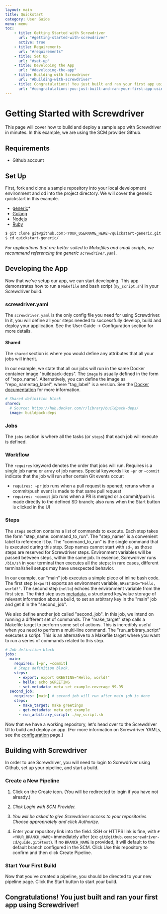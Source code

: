 ```yaml
---
layout: main
title: Quickstart
category: User Guide
menu: menu
toc:
    - title: Getting Started with Screwdriver
      url: "#getting-started-with-screwdriver"
      active: true
    - title: Requirements
      url: "#requirements"
    - title: Set Up
      url: "#set-up"
    - title: Developing the App
      url: "#developing-the-app"
    - title: Building with Screwdriver
      url: "#building-with-screwdriver"
    - title: Congratulations! You just built and ran your first app using Screwdriver!
      url: "#congratulations-you-just-built-and-ran-your-first-app-using-screwdriver"
---
```

# Getting Started with Screwdriver

This page will cover how to build and deploy a sample app with Screwdriver in minutes. In this example, we are using the SCM provider Github.

## Requirements
- Github account

## Set Up
First, fork and clone a sample repository into your local development environment and cd into the project directory. We will cover the generic quickstart in this example.

- [generic](https://github.com/screwdriver-cd-test/quickstart-generic)*
- [Golang](https://github.com/screwdriver-cd-test/quickstart-golang)
- [Nodejs](https://github.com/screwdriver-cd-test/quickstart-nodejs)
- [Ruby](https://github.com/screwdriver-cd-test/quickstart-ruby)

```bash
$ git clone git@github.com:<YOUR_USERNAME_HERE>/quickstart-generic.git
$ cd quickstart-generic/
```

*For applications that are better suited to Makefiles and small scripts, we recommend referencing the generic `screwdriver.yaml`.*

## Developing the App

Now that we’ve setup our app, we can start developing. This app demonstrates how to run a `Makefile` and bash script (`my_script.sh`) in your Screwdriver build.

### screwdriver.yaml

The `screwdriver.yaml` is the only config file you need for using Screwdriver. In it, you will define all your steps needed to successfully develop, build and deploy your application. See the User Guide -> Configuration section for more details.

#### Shared
The `shared` section is where you would define any attributes that all your jobs will inherit.

In our example, we state that all our jobs will run in the same Docker container image "buildpack-deps". The `image` is usually defined in the form of "repo_name". Alternatively, you can define the image as "repo_name:tag_label", where "tag_label" is a version. See the [Docker documentation](https://docs.docker.com/engine/reference/commandline/pull/#pull-an-image-from-docker-hub) for more information.

```yaml
# Shared definition block
shared:
  # Source: https://hub.docker.com/r/library/buildpack-deps/
  image: buildpack-deps
```

### Jobs
The `jobs` section is where all the tasks (or `steps`) that each job will execute is defined.

### Workflow
The `requires` keyword denotes the order that jobs will run. Requires is a single job name or array of job names. Special keywords like `~pr` or `~commit` indicate that the job will run after certain Git events occur:
- `requires: ~pr` job runs when a pull request is opened; reruns when a commit/push event is made to that same pull request
- `requires: ~commit` job runs when a PR is merged or a commit/push is made directly to the defined SD branch; also runs when the Start button is clicked in the UI

### Steps
The `steps` section contains a list of commands to execute.
Each step takes the form "step_name: command_to_run". The "step_name" is a convenient label to reference it by. The
"command_to_run" is the single command that is executed during this step. Step names cannot start with `sd-`, as those steps are reserved for Screwdriver steps. Environment variables will be passed between steps, within the same job. In essence, Screwdriver runs `/bin/sh` in your terminal then executes all the steps; in rare cases, different terminal/shell setups may have unexpected behavior.

In our example, our "main" job executes a simple piece of inline bash code. The first step (`export`) exports an environment variable, `GREETING="Hello, world!"`. The second step (`hello`) echoes the environment variable from the first step. The third step uses [metadata](./metadata), a structured key/value storage of relevant information about a build, to set an arbitrary key in the "main" job and get it in the "second_job".

We also define another job called "second_job". In this job, we intend on running a different set of commands. The "make_target" step calls a Makefile target to perform some set of actions. This is incredibly useful when you need to perform a multi-line command.
The "run_arbitrary_script" executes a script. This is an alternative to a Makefile target where you want to run a series of commands related to this step.

```yaml
# Job definition block
jobs:
  main:
    requires: [~pr, ~commit]
    # Steps definition block.
    steps:
      - export: export GREETING="Hello, world!"
      - hello: echo $GREETING
      - set-metadata: meta set example.coverage 99.95
  second_job:
    requires: [main] # second_job will run after main job is done
    steps:
      - make_target: make greetings
      - get-metadata: meta get example
      - run_arbitrary_script: ./my_script.sh
```

Now that we have a working repository, let's head over to the Screwdriver UI to build and deploy an app. (For more information on Screwdriver YAMLs, see the [configuration](./configuration) page.)

## Building with Screwdriver

In order to use Screwdriver, you will need to login to Screwdriver using Github, set up your pipeline, and start a build.


### Create a New Pipeline

1. Click on the Create icon. (You will be redirected to login if you have not already.)

1. _Click Login with SCM Provider._

1. _You will be asked to give Screwdriver access to your repositories. Choose appropriately and click Authorize._

1. Enter your repository link into the field. SSH or HTTPS link is fine, with `#<YOUR_BRANCH_NAME>` immediately after (ex: `git@github.com:screwdriver-cd/guide.git#test`). If no `BRANCH_NAME` is provided, it will default to the default branch configured in the SCM.
Click Use this repository to confirm and then click Create Pipeline.

### Start Your First Build
Now that you've created a pipeline, you should be directed to your new pipeline page. Click the Start button to start your build.


## Congratulations! You just built and ran your first app using Screwdriver!
